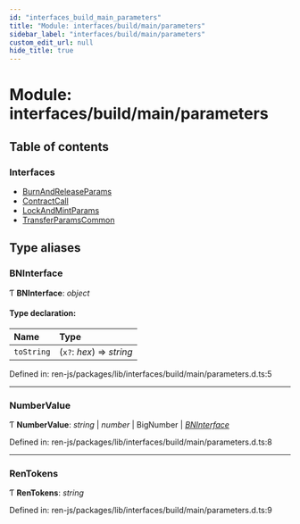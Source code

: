 ```yaml
---
id: "interfaces_build_main_parameters"
title: "Module: interfaces/build/main/parameters"
sidebar_label: "interfaces/build/main/parameters"
custom_edit_url: null
hide_title: true
---
```


# Module: interfaces/build/main/parameters

## Table of contents

### Interfaces

- [BurnAndReleaseParams](../interfaces/interfaces_build_main_parameters.burnandreleaseparams.md)
- [ContractCall](../interfaces/interfaces_build_main_parameters.contractcall.md)
- [LockAndMintParams](../interfaces/interfaces_build_main_parameters.lockandmintparams.md)
- [TransferParamsCommon](../interfaces/interfaces_build_main_parameters.transferparamscommon.md)

## Type aliases

### BNInterface

Ƭ **BNInterface**: *object*

#### Type declaration:

Name | Type |
:------ | :------ |
`toString` | (`x?`: *hex*) => *string* |

Defined in: ren-js/packages/lib/interfaces/build/main/parameters.d.ts:5

___

### NumberValue

Ƭ **NumberValue**: *string* \| *number* \| BigNumber \| [*BNInterface*](interfaces_build_main_parameters.md#bninterface)

Defined in: ren-js/packages/lib/interfaces/build/main/parameters.d.ts:8

___

### RenTokens

Ƭ **RenTokens**: *string*

Defined in: ren-js/packages/lib/interfaces/build/main/parameters.d.ts:9
